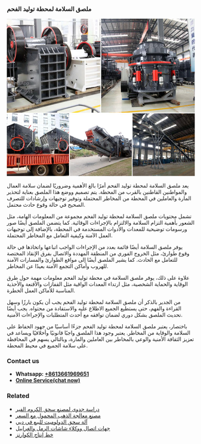 <h3>ملصق السلامة لمحطة توليد الفحم</h3><img src='1701854305.jpg' alt=''><p>يعد ملصق السلامة لمحطة توليد الفحم أمرًا بالغ الأهمية وضروريًا لضمان سلامة العمال والمواطنين القاطنين بالقرب من المحطة. يتم تصميم ووضع هذا الملصق بعناية لتحذير المارة والعاملين في المحطة من المخاطر المحتملة وتوفير توجيهات وإرشادات للتصرف الصحيح في حالة وقوع حادث محتمل.</p><p>تشمل محتويات ملصق السلامة لمحطة توليد الفحم مجموعة من المعلومات الهامة، مثل الشعور بأهمية التزام السلامة والالتزام بالإجراءات الوقائية. كما يتضمن الملصق أيضًا صور ورسومات توضيحية للمعدات والأدوات المستخدمة في المحطة، بالإضافة إلى توجيهات العمل الآمنة وكيفية التعامل مع المخاطر المحتملة.</p><p>يوفر ملصق السلامة أيضًا قائمة بعدد من الإجراءات الواجب اتباعها واتخاذها في حالة وقوع طوارئ، مثل الخروج الفوري من المنطقة المهددة والاتصال بفرق الإنقاذ المختصة للتعامل مع الحادث. كما يشير الملصق أيضًا إلى مواقع الطوارئ والمسارات الآمنة للهروب وأماكن التجمع الآمنة بعيدًا عن المخاطر.</p><p>علاوة على ذلك، يوفر ملصق السلامة في محطة توليد الفحم معلومات مهمة حول طرق الوقاية والحماية الشخصية، مثل ارتداء المعدات الواقية مثل القفازات والأقنعة والأحذية المناسبة للأماكن العمل الخطرة.</p><p>من الجدير بالذكر أن ملصق السلامة لمحطة توليد الفحم يجب أن يكون بارزًا وسهل القراءة والفهم، حتى يستطيع الجميع الاطلاع عليه والاستفادة من محتواه. يجب أيضًا تحديث الملصق بشكل دوري لضمان توافقه مع أحدث المتطلبات والإجراءات الأمنية.</p><p>باختصار، يعتبر ملصق السلامة لمحطة توليد الفحم جزءًا أساسيًا من جهود الحفاظ على السلامة والوقاية من المخاطر. يعتبر وجود هذا الملصق واجبًا قانونيًا وأخلاقيًا ويساعد في تعزيز الثقافة الأمنية والوعي بالمخاطر بين العاملين والمارة، وبالتالي يسهم في المحافظة على سلامة الجميع في محيط المحطة.</p><h3>Contact us</h3><ul><li><strong>Whatsapp:&nbsp;<a href="https://wa.me/8613661969651">+8613661969651</a></strong></li><li><a href="https://swt.shibang-china.com/?git&amp;zhl&amp;ملصق السلامة لمحطة توليد الفحم"><strong>Online Service(chat now)</strong></a></li></ul><h3>Related</h3><ul><li><a href='دراسة جدوى لمصنع سحق الكروم الفير.md'>دراسة جدوى لمصنع سحق الكروم الفير</a></li><li><a href='مصنع معالجة الذهب المحمول مع السعر.md'>مصنع معالجة الذهب المحمول مع السعر</a></li><li><a href='آلة سحق الدولوميت للبيع في دبي.md'>آلة سحق الدولوميت للبيع في دبي</a></li><li><a href='جهات اتصال ووكلاء شاشات الرمل والغرابيل.md'>جهات اتصال ووكلاء شاشات الرمل والغرابيل</a></li><li><a href='خط إنتاج الكوارتز.md'>خط إنتاج الكوارتز</a></li></ul>